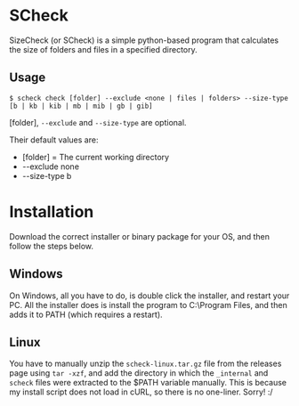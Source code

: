 # SCheck

SizeCheck (or SCheck) is a simple python-based program that calculates the size of folders and files in a specified directory.

## Usage

```
$ scheck check [folder] --exclude <none | files | folders> --size-type [b | kb | kib | mb | mib | gb | gib]
```

[folder], `--exclude` and `--size-type` are optional.

Their default values are:

- [folder] = The current working directory
- --exclude none
- --size-type b

# Installation

Download the correct installer or binary package for your OS, and then follow the steps below.

## Windows

On Windows, all you have to do, is double click the installer, and restart your PC.
All the installer does is install the program to C:\Program Files, and then adds it to PATH (which requires a restart).

## Linux

You have to manually unzip the `scheck-linux.tar.gz` file from the releases page using `tar -xzf`, and add the directory in which the `_internal` and `scheck` files were extracted to the $PATH variable manually.
This is because my install script does not load in cURL, so there is no one-liner. Sorry! :/
